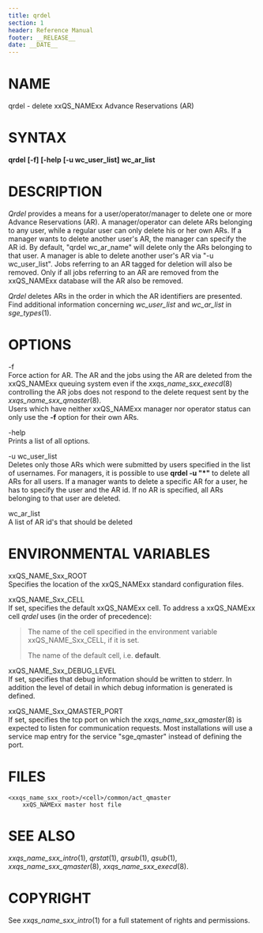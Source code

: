 ```yaml
---
title: qrdel
section: 1
header: Reference Manual
footer: __RELEASE__
date: __DATE__
---
```


# NAME

qrdel - delete xxQS_NAMExx Advance Reservations (AR)

# SYNTAX

**qrdel** **\[-f\]** **\[-help** **\[-u wc_user_list\]** **wc_ar_list**

# DESCRIPTION

*Qrdel* provides a means for a user/operator/manager to delete one or
more Advance Reservations (AR). A manager/operator can delete ARs
belonging to any user, while a regular user can only delete his or her
own ARs. If a manager wants to delete another user's AR, the manager can
specify the AR id. By default, "qrdel wc_ar_name" will delete only the
ARs belonging to that user. A manager is able to delete another user's
AR via "-u wc_user_list". Jobs referring to an AR tagged for deletion
will also be removed. Only if all jobs referring to an AR are removed
from the xxQS_NAMExx database will the AR also be removed.

*Qrdel* deletes ARs in the order in which the AR identifiers are
presented. Find additional information concerning *wc_user_list* and
*wc_ar_list* in *sge_types*(1).

# OPTIONS

-f  
Force action for AR. The AR and the jobs using the AR are deleted from
the xxQS_NAMExx queuing system even if the *xxqs_name_sxx_execd*(8)
controlling the AR jobs does not respond to the delete request sent by
the *xxqs_name_sxx_qmaster*(8).  
Users which have neither xxQS_NAMExx manager nor operator status can
only use the **-f** option for their own ARs.

-help  
Prints a list of all options.

-u wc_user_list  
Deletes only those ARs which were submitted by users specified in the
list of usernames. For managers, it is possible to use **qrdel -u "\*"**
to delete all ARs for all users. If a manager wants to delete a specific
AR for a user, he has to specify the user and the AR id. If no AR is
specified, all ARs belonging to that user are deleted.

wc_ar_list  
A list of AR id's that should be deleted

# ENVIRONMENTAL VARIABLES

xxQS_NAME_Sxx_ROOT  
Specifies the location of the xxQS_NAMExx standard configuration files.

xxQS_NAME_Sxx_CELL  
If set, specifies the default xxQS_NAMExx cell. To address a xxQS_NAMExx
cell *qrdel* uses (in the order of precedence):

> The name of the cell specified in the environment variable
> xxQS_NAME_Sxx_CELL, if it is set.
>
> The name of the default cell, i.e. **default**.

xxQS_NAME_Sxx_DEBUG_LEVEL  
If set, specifies that debug information should be written to stderr. In
addition the level of detail in which debug information is generated is
defined.

xxQS_NAME_Sxx_QMASTER_PORT  
If set, specifies the tcp port on which the *xxqs_name_sxx_qmaster*(8)
is expected to listen for communication requests. Most installations
will use a service map entry for the service "sge_qmaster" instead of
defining the port.

# FILES

    <xxqs_name_sxx_root>/<cell>/common/act_qmaster
    	xxQS_NAMExx master host file

# SEE ALSO

*xxqs_name_sxx_intro*(1), *qrstat*(1), *qrsub*(1), *qsub*(1),
*xxqs_name_sxx_qmaster*(8), *xxqs_name_sxx_execd*(8).

# COPYRIGHT

See *xxqs_name_sxx_intro*(1) for a full statement of rights and
permissions.

